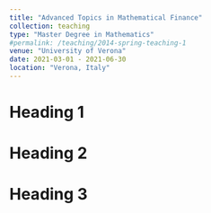 ```yaml
---
title: "Advanced Topics in Mathematical Finance"
collection: teaching
type: "Master Degree in Mathematics"
#permalink: /teaching/2014-spring-teaching-1
venue: "University of Verona"
date: 2021-03-01 - 2021-06-30
location: "Verona, Italy"
---
```




Heading 1
======

Heading 2
======

Heading 3
======